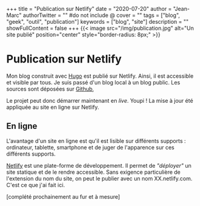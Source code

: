 +++
title = "Publication sur Netlify"
date = "2020-07-20"
author = "Jean-Marc"
authorTwitter = "" #do not include @
cover = ""
tags = ["blog", "geek", "outil", "publication"]
keywords = ["blog", "site"]
description = ""
showFullContent = false
+++
{{< image src="/img/publication.jpg" alt="Un site publié" position="center" style="border-radius: 8px;" >}}

# Publication sur Netlify

Mon blog construit avec [Hugo](https://gohugo.io/) est publié sur Netlify. Ainsi, il est accessible et visible par tous. Je suis passé d'un blog local à un blog public.
Les sources sont déposées sur [Github](https://github.com/jeanmarc-blog/projet-de-blog),

Le projet peut donc démarrer maintenant en *live*. Youpi ! La mise à jour été appliquée au site en ligne sur Netlify.

## En ligne

L'avantage d'un site en ligne est qu'il est lisible sur différents supports : ordinateur, tablette, smartphone et de juger de l'apparence sur ces différents supports.

[Netlify](https://www.netlify.com/) est une plate-forme de développement. Il permet de *"déployer"* un site statique et de le rendre accessible. Sans exigence particulière de l'extension du nom du site, on peut le publier avec un nom XX.netlify.com. C'est ce que j'ai fait ici.


[complété prochainement au fur et à mesure]